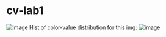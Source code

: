 # cv-lab1
![image](https://github.com/Shireee/cv-lab1/assets/52496230/36708c05-d811-4925-b255-a3500c559c5a)
Hist of color-value distribution for this img:
![image](https://github.com/Shireee/cv-labs/assets/52496230/15ef84c7-68ea-4247-b128-1db6a4c6b561)

